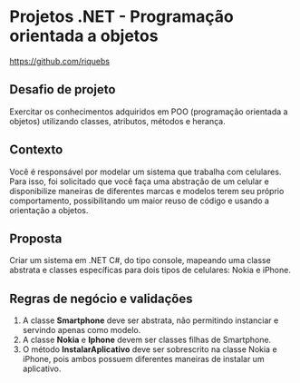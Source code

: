 # Projetos .NET - Programação orientada a objetos
https://github.com/riquebs

## Desafio de projeto
Exercitar os conhecimentos adquiridos em POO (programação orientada a objetos) utilizando classes, atributos, métodos e herança.

## Contexto
Você é responsável por modelar um sistema que trabalha com celulares. Para isso, foi solicitado que você faça uma abstração de um celular e disponibilize maneiras de diferentes marcas e modelos terem seu próprio comportamento, possibilitando um maior reuso de código e usando a orientação a objetos.

## Proposta
Criar um sistema em .NET C#, do tipo console, mapeando uma classe abstrata e classes específicas para dois tipos de celulares: Nokia e iPhone.

## Regras de negócio e validações
1. A classe **Smartphone** deve ser abstrata, não permitindo instanciar e servindo apenas como modelo.
2. A classe **Nokia** e **Iphone** devem ser classes filhas de Smartphone.
3. O método **InstalarAplicativo** deve ser sobrescrito na classe Nokia e iPhone, pois ambos possuem diferentes maneiras de instalar um aplicativo.